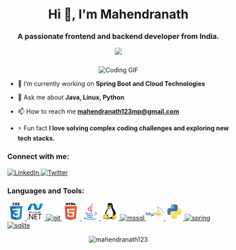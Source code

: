 <h1 align="center">Hi 👋, I'm Mahendranath</h1>
<h3 align="center">A passionate frontend and backend developer from India.</h3>

<!-- GIF Placement -->
<div align="center">
  <img height="300" src="https://camo.githubusercontent.com/4362d71e08b5550747df26fc056b4099636575ad191e03c84ef203cb679cb1a4/68747470733a2f2f692e696d6775722e636f6d2f4b5878306343782e676966"  />
</div>

###
<p align="center">
  <img src="https://user-images.githubusercontent.com/54114888/191053885-db59481e-dcdf-41bc-9f85-5a0f9b2ec6a1.gif" alt="Coding GIF" width="500"/>
</p>

- 🔭 I’m currently working on **Spring Boot and Cloud Technologies**

- 💬 Ask me about **Java, Linux, Python**

- 📫 How to reach me **mahendranath123mp@gmail.com**

- ⚡ Fun fact **I love solving complex coding challenges and exploring new tech stacks.**

<h3 align="left">Connect with me:</h3>
<p align="left">
  <a href="https://www.linkedin.com/in/mahendranath-undefined-8886532b1/" target="blank">
    <img align="center" src="https://www.vectorlogo.zone/logos/linkedin/linkedin-icon.svg" alt="LinkedIn" height="30" width="30" />
  </a>
  <a href="https://x.com/Mahendr46076371" target="blank">
    <img align="center" src="https://www.vectorlogo.zone/logos/twitter/twitter-icon.svg" alt="Twitter" height="30" width="30" />
  </a>
</p>

<h3 align="left">Languages and Tools:</h3>
<p align="left">
  <a href="https://www.w3schools.com/css/" target="_blank" rel="noreferrer">
    <img src="https://raw.githubusercontent.com/devicons/devicon/master/icons/css3/css3-original-wordmark.svg" alt="css3" width="40" height="40"/>
  </a> 
  <a href="https://dotnet.microsoft.com/" target="_blank" rel="noreferrer">
    <img src="https://raw.githubusercontent.com/devicons/devicon/master/icons/dot-net/dot-net-original-wordmark.svg" alt="dotnet" width="40" height="40"/>
  </a> 
  <a href="https://git-scm.com/" target="_blank" rel="noreferrer">
    <img src="https://www.vectorlogo.zone/logos/git-scm/git-scm-icon.svg" alt="git" width="40" height="40"/>
  </a>
  <a href="https://www.w3.org/html/" target="_blank" rel="noreferrer">
    <img src="https://raw.githubusercontent.com/devicons/devicon/master/icons/html5/html5-original-wordmark.svg" alt="html5" width="40" height="40"/>
  </a>
  <a href="https://www.java.com" target="_blank" rel="noreferrer">
    <img src="https://raw.githubusercontent.com/devicons/devicon/master/icons/java/java-original.svg" alt="java" width="40" height="40"/>
  </a> 
  <a href="https://www.linux.org/" target="_blank" rel="noreferrer">
    <img src="https://raw.githubusercontent.com/devicons/devicon/master/icons/linux/linux-original.svg" alt="linux" width="40" height="40"/>
  </a>
  <a href="https://www.microsoft.com/en-us/sql-server" target="_blank" rel="noreferrer">
    <img src="https://www.svgrepo.com/show/303229/microsoft-sql-server-logo.svg" alt="mssql" width="40" height="40"/>
  </a>
  <a href="https://www.mysql.com/" target="_blank" rel="noreferrer">
    <img src="https://raw.githubusercontent.com/devicons/devicon/master/icons/mysql/mysql-original-wordmark.svg" alt="mysql" width="40" height="40"/>
  </a>
  <a href="https://www.python.org" target="_blank" rel="noreferrer">
    <img src="https://raw.githubusercontent.com/devicons/devicon/master/icons/python/python-original.svg" alt="python" width="40" height="40"/>
  </a>
  <a href="https://spring.io/" target="_blank" rel="noreferrer">
    <img src="https://www.vectorlogo.zone/logos/springio/springio-icon.svg" alt="spring" width="40" height="40"/>
  </a>
  <a href="https://www.sqlite.org/" target="_blank" rel="noreferrer">
    <img src="https://www.vectorlogo.zone/logos/sqlite/sqlite-icon.svg" alt="sqlite" width="40" height="40"/>
  </a>
</p>

<p align="center">
  <img align="center" src="https://github-readme-stats.vercel.app/api/top-langs?username=mahendranath123&show_icons=true&locale=en&layout=compact" alt="mahendranath123" />
</p>

